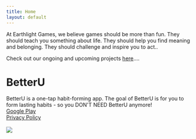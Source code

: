 ```yaml
---
title: Home
layout: default
---
```


At Earthlight Games, we believe games should be more than fun. They should teach you something about life. They should help you find meaning and belonging. They should challenge and inspire you to act..

Check out our ongoing and upcoming projects [here](https://earthlightgames.org/projects)....

# BetterU
BetterU is a one-tap habit-forming app. The goal of BetterU is for you to form lasting habits - so you DON'T NEED BetterU anymore!\
[Google Play](https://play.google.com/store/apps/details?id=com.EarthlightGames.BetterU&hl=en_US&gl=US)\
[Privacy Policy](https://betteru.flycricket.io/privacy.html)\
\
![](http://earthlightgames.org/assets/betteru/betteru_screenshot_internal1.jpg)
